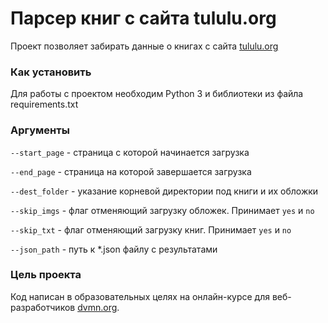 # Парсер книг с сайта tululu.org

Проект позволяет забирать данные о книгах с сайта [tululu.org](https://tululu.org/)

### Как установить

Для работы с проектом необходим Python 3 и библиотеки из файла requirements.txt

### Аргументы

`--start_page` - страница с которой начинается загрузка

`--end_page` - страница на которой завершается загрузка

`--dest_folder` - указание корневой директории под книги и их обложки

`--skip_imgs` - флаг отменяющий загрузку обложек. Принимает `yes` и `no`

`--skip_txt` - флаг отменяющий загрузку книг. Принимает `yes` и `no`

`--json_path` - путь к *.json файлу с результатами

### Цель проекта

Код написан в образовательных целях на онлайн-курсе для веб-разработчиков [dvmn.org](https://dvmn.org/).